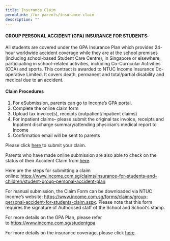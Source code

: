 ```yaml
---
title: Insurance Claim
permalink: /for-parents/insurance-claim
description: ""
---
```

<h4><strong>GROUP PERSONAL ACCIDENT (GPA) INSURANCE FOR STUDENTS:</strong></h4>
<p>All students are covered under the GPA Insurance Plan which provides 24-hour worldwide accident coverage while they are at the school premises (including school-based Student Care Centre), in Singapore or elsewhere, participating in school-related activities, including Co-Curricular Activities (CCA) and sports. This contract is awarded to NTUC Income Insurance Co-operative Limited. It covers death, permanent and total/partial disability and medical due to an accident.</p>
<h4><strong>Claim Procedures</strong></h4>
<ol>
<li>For eSubmission, parents can go to Income&rsquo;s GPA portal.</li>
<li>Complete the online claim form</li>
<li>Upload tax invoice(s), receipts (outpatient/inpatient claims)</li>
<li>For inpatient claims&ndash; please submit the original tax invoice, receipts and Inpatient discharge summary/attending physician&rsquo;s medical report to Income</li>
<li>Confirmation email will be sent to parents</li>
</ol>
<p>Please click&nbsp;<a href="https://studentgpa.incomegroupins.com.sg/" target="_blank" rel="noopener">here&nbsp;</a>to submit your claim.&nbsp;</p>
<p>Parents who have made online submission are also able to check on the status of their Accident Claim from&nbsp;<a href="https://studentgpa.incomegroupins.com.sg/" target="_blank" rel="noopener">here</a>.&nbsp;</p>
<p>Here are the steps for submitting a claim online:&nbsp;<a href="https://www.income.com.sg/claims/insurance-for-students-and-children/student-group-personal-accident-plan" target="_blank" rel="noopener">https://www.income.com.sg/claims/insurance-for-students-and-children/student-group-personal-accident-plan</a></p>
<p>For manual submission, the Claim Form can be downloaded via NTUC Income&rsquo;s website:&nbsp;<a href="https://www.income.com.sg/forms/claims/group-personal-accident-for-students-claim.aspx" target="_blank" rel="noopener">https://www.income.com.sg/forms/claims/group-personal-accident-for-students-claim.aspx</a>. Please note that this form requires the signature of Authorised staff of the School and School's stamp.</p>
<p>For more details on the GPA Plan, please refer to&nbsp;<a href="https://www.income.com.sg/studentgpa" target="_blank" rel="noopener">https://www.income.com.sg/studentgpa</a></p>
<p>For more details on the insurance coverage, please click&nbsp;<a href="https://www.income.com.sg/insurance/insurance-for-businesses/group-insurance/group-personal-accident-insurance-for-students" target="_blank" rel="noopener">here</a>.</p>

